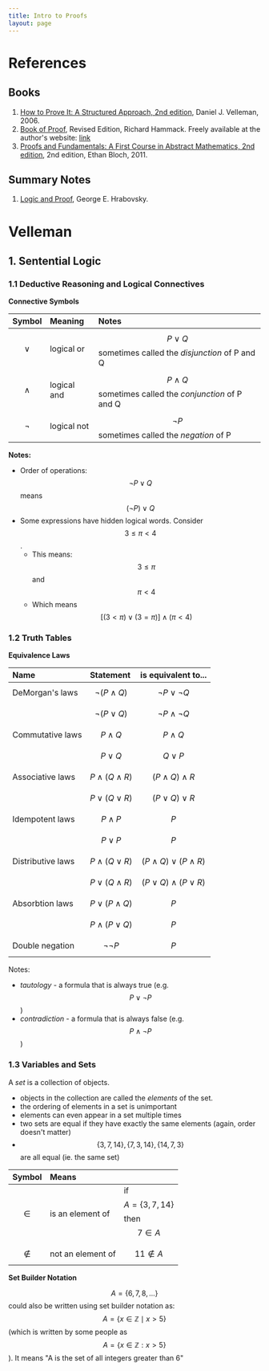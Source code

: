 ```yaml
---
title: Intro to Proofs
layout: page
---
```


# References

## Books
1. [How to Prove It: A Structured Approach, 2nd edition](https://www.amazon.com/How-Prove-Structured-Daniel-Velleman/dp/0521675995), Daniel J. Velleman, 2006.
1. [Book of Proof](https://www.amazon.com/Book-Proof-Richard-Hammack/dp/0989472108), Revised Edition, Richard Hammack. Freely available at the author's website: [link](http://www.people.vcu.edu/~rhammack/BookOfProof/)
1. [Proofs and Fundamentals: A First Course in Abstract Mathematics, 2nd edition](https://www.amazon.com/Proofs-Fundamentals-Abstract-Mathematics-Undergraduate/dp/1441971262), 2nd edition, Ethan Bloch, 2011.

## Summary Notes
1. [Logic and Proof](http://www.madscitech.org/tm/lap.pdf), George E. Hrabovsky. 


# Velleman

## 1. Sentential Logic

### 1.1 Deductive Reasoning and Logical Connectives

**Connective Symbols**


| Symbol | Meaning | Notes |
| :-- | :-- | :-- |
| $$ \vee $$ | logical or | $$ P \vee Q $$ sometimes called the *disjunction* of P and Q |
| $$ \wedge $$ | logical and | $$ P \wedge Q $$ sometimes called the *conjunction* of P and Q |
| $$ \neg $$ | logical not | $$ \neg P $$ sometimes called the *negation* of P |

**Notes:**
+ Order of operations: $$ \neg P \vee Q $$ means $$ (\neg P) \vee Q $$
+ Some expressions have hidden logical words. Consider $$ 3 \leq \pi < 4 $$.
  + This means: $$ 3 \leq \pi $$ and $$ \pi < 4 $$  
  + Which means $$ [( 3 < \pi ) \vee ( 3 = \pi )] \wedge ( \pi < 4 ) $$

### 1.2 Truth Tables

**Equivalence Laws**


| Name | Statement | is equivalent to...|
| :--     | :--     | :--  |
| DeMorgan's laws | $$ \neg( P \wedge Q) $$ | $$ \neg P \vee \neg Q $$ |
|  | $$ \neg( P \vee Q) $$ | $$ \neg P \wedge \neg Q $$ |
| Commutative laws | $$ P \wedge Q $$ | $$ P \wedge Q $$ |
|  | $$ P \vee Q $$ | $$ Q \vee P $$ |
| Associative laws | $$ P \wedge (Q \wedge R) $$ | $$ (P \wedge Q) \wedge R $$ |
|  | $$ P \vee (Q \vee R) $$ | $$ (P \vee Q) \vee R $$ |
| Idempotent laws | $$ P \wedge P $$ | $$ P $$ |
|  | $$ P \vee P $$ | $$ P $$ |
| Distributive laws | $$ P \wedge ( Q \vee R ) $$ | $$ (P \wedge Q) \vee (P \wedge R) $$ |
|  | $$ P \vee ( Q \wedge R ) $$ | $$ (P \vee Q) \wedge (P \vee R) $$ |
| Absorbtion laws | $$ P \vee ( P \wedge Q ) $$ | $$ P $$ |
|  | $$ P \wedge ( P \vee Q) $$ | $$ P $$ |
| Double negation | $$ \neg\neg P $$ | $$ P $$ |

Notes:
+ *tautology* - a formula that is always true (e.g. $$ P \vee \neg P $$)
+ *contradiction* - a formula that is always false (e.g. $$ P \wedge \neg P $$)


### 1.3 Variables and Sets

A *set* is a collection of objects.
+ objects in the collection are called the *elements* of the set.
+ the ordering of elements in a set is unimportant
+ elements can even appear in a set multiple times
+ two sets are equal if they have exactly the same elements (again, order doesn't matter)
+ $$ \{3, 7, 14\}, \{7, 3, 14\}, \{14, 7, 3\} $$ are all equal (ie. the same set)


| Symbol | Means | |
| :--     | :--     | :--  |
| $$ \in $$ | is an element of | if $$ A = \{3,7,14\} $$ then $$ 7 \in A $$ |
| $$ \notin $$ | not an element of |  $$ 11 \notin A $$|

**Set Builder Notation**

$$ A = \{ 6, 7, 8, ... \} $$ could also be written using set builder notation as:  
$$ A = \{ x \in \mathbb{Z} \mid x > 5 \} $$ (which is written by some people as $$ A = \{ x  \in \mathbb{Z} : x > 5 \} $$). It means "A is the set of all integers greater than 6"
